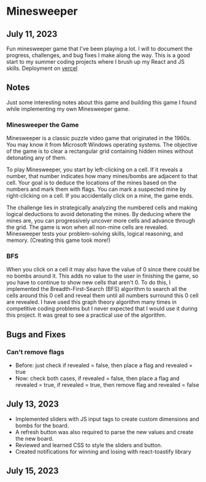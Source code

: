 # Minesweeper

## July 11, 2023

Fun minesweeper game that I've been playing a lot. I will to document the progress, challenges, and bug fixes I make along the way. This is a good start to my summer coding projects where I brush up my React and JS skills. Deployment on [vercel](https://minesweeper-six-sigma.vercel.app)

## Notes

Just some interesting notes about this game and building this game I found while implementing my own Minesweeper game.

### Minesweeper the Game
Minesweeper is a classic puzzle video game that originated in the 1960s. You may know it from Microsoft Windows operating systems. The objective of the game is to clear a rectangular grid containing hidden mines without detonating any of them.

To play Minesweeper, you start by left-clicking on a cell. If it reveals a number, that number indicates how many mines/bombs are adjacent to that cell. Your goal is to deduce the locations of the mines based on the numbers and mark them with flags. You can mark a suspected mine by right-clicking on a cell. If you accidentally click on a mine, the game ends.

The challenge lies in strategically analyzing the numbered cells and making logical deductions to avoid detonating the mines. By deducing where the mines are, you can progressively uncover more cells and advance through the grid. The game is won when all non-mine cells are revealed. Minesweeper tests your problem-solving skills, logical reasoning, and memory. (Creating this game took more!) 

### BFS
When you click on a cell it may also have the value of 0 since there could be no bombs around it. This adds no value to the user in finishing the game, so you have to continue to show new cells that aren't 0. To do this, I implemented the Breadth-First-Search (BFS) algorithm to search all the cells around this 0 cell and reveal them until all numbers surround this 0 cell are revealed. I have used this graph theory algorithm many times in competitive coding problems but I never expected that I would use it during this project. It was great to see a practical use of the algorithm.

## Bugs and Fixes
### Can't remove flags
- Before: just check if revealed = false, then place a flag and revealed = true
- Now: check both cases, if revealed = false, then place a flag and revealed = true, if revealed = true, then remove flag and revealed = false


## July 13, 2023
- Implemented sliders with JS input tags to create custom dimensions and bombs for the board. 
- A refresh button was also required to parse the new values and create the new board.
- Reviewed and learned CSS to style the sliders and button.
- Created notifications for winning and losing with react-toastify library

## July 15, 2023


